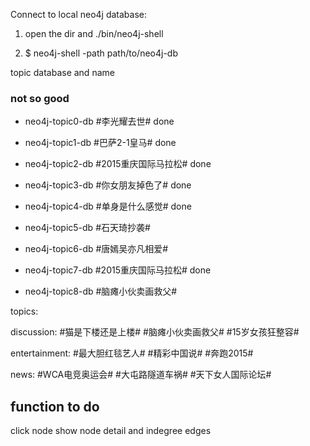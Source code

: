 Connect to local neo4j database:

1. open the dir and
./bin/neo4j-shell

2. $ neo4j-shell -path path/to/neo4j-db


topic database and name

### not so good

- neo4j-topic0-db #李光耀去世# done
- neo4j-topic1-db #巴萨2-1皇马# done
- neo4j-topic2-db #2015重庆国际马拉松# done
- neo4j-topic3-db #你女朋友掉色了#  done
- neo4j-topic4-db #单身是什么感觉# done
- neo4j-topic5-db #石天琦抄袭#
- neo4j-topic6-db #唐嫣吴亦凡相爱#



- neo4j-topic7-db #2015重庆国际马拉松# done
- neo4j-topic8-db #脑瘫小伙卖画救父#

topics:

discussion:
	#猫是下楼还是上楼#
	#脑瘫小伙卖画救父#
	#15岁女孩狂整容#

entertainment:
	#最大胆红毯艺人#
	#精彩中国说#
	#奔跑2015#

news:
	#WCA电竞奥运会#
	#大屯路隧道车祸#
	#天下女人国际论坛#



## function to do
click node show node detail and indegree edges







